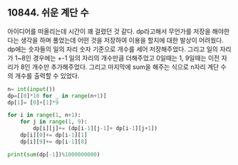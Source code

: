 ## 10844. 쉬운 계단 수

아이디어를 떠올리는데 시간이 꽤 걸렸던 것 같다. dp라고해서 무언가를 저장을 해야한다는 생각을 하며 풀었는데 어떤 것을 저장하여 이용을 할지에 대한 발상이 어려웠다. dp에는 숫자들의 일의 자리 숫자 기준으로 개수를 세어 저장해주었다. 그리고 일의 자리가 1~8인 경우에는 +-1 일의 자리의 개수만큼 더해주었고 0일때는 1, 9일때는 이전 자리가 8인 개수만 추가해주었다. 그리고 마지막에 sum을 해주는 식으로 n자리 계단 수의 개수를 출력할 수 있었다. 

```python
n= int(input())
dp=[[0]*10 for _ in range(n+1)]
dp[1]= [0]+[1]*9

for i in range(1, n+1):
    for j in range(1, 9):
        dp[i][j]+= (dp[i-1][j-1]+ dp[i-1][j+1])
    dp[i][0]+= dp[i-1][1]
    dp[i][9]+= dp[i-1][8]

print(sum(dp[-1])%1000000000)
```


